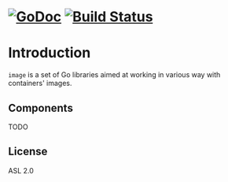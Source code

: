 [![GoDoc](https://godoc.org/github.com/containers/image?status.svg)](https://godoc.org/github.com/containers/image) [![Build Status](https://travis-ci.org/containers/image.svg?branch=master)](https://travis-ci.org/containers/image)
=

# Introduction

`image` is a set of Go libraries aimed at working in various way with containers' images.

## Components

TODO

## License

ASL 2.0
